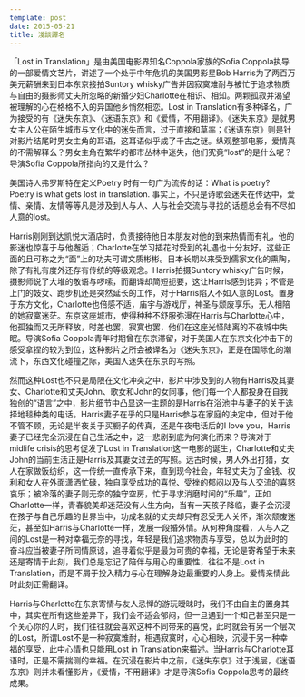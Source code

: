 ```yaml
---
template: post
date: 2015-05-21
title: 淺談譯名
---
```


「Lost in Translation」是由美国电影界知名Coppola家族的Sofia Coppola执导的一部爱情文艺片，讲述了一个处于中年危机的美国男影星Bob Harris为了两百万美元薪酬来到日本东京接拍Suntory whisky广告并因寂寞难耐与被忙于追求物质与自由的摄影师丈夫所忽略的新婚少妇Charlotte在相识、相知。两颗孤寂并渴望被理解的心在格格不入的异国他乡悄然相恋。Lost in Translation有多种译名，广为接受的有《迷失东京》、《迷语东京》和《爱情，不用翻译》。《迷失东京》是就男女主人公在陌生城市与文化中的迷失而言，过于直接和草率；《迷语东京》则是针对影片结尾时男女主角的耳语，这耳语似乎成了千古之谜。纵观整部电影，爱情真的不需解释么？男女主角在繁华的都市丛林中迷失，他们究竟“lost”的是什么呢？ 导演Sofia Coppola所指向的又是什么？

美国诗人弗罗斯特在定义Poetry 时有一句广为流传的话：What is poetry? Poetry is what gets lost in translation. 事实上，不只是诗歌会迷失在传达中，爱情、亲情、友情等等凡是涉及到人与人、人与社会交流与寻找的话题总会有不尽如人意的lost。

Harris刚刚到达凯悦大酒店时，负责接待他日本朋友对他的到来热情而有礼，他的影迷也惊喜于与他邂逅；Charlotte在学习插花时受到的礼遇也十分友好。这些正面的且可称之为“面”上的功夫可谓文质彬彬。日本长期以来受到儒家文化的熏陶，除了有礼有度外还存有传统的等级观念。Harris拍摄Suntory whisky广告时候，摄影师说了大堆的敬语与啰嗦，而翻译却简短扼要，这让Harris感到诧异；不管是上门的妓女、跑步机还是突然延长的工作，对于Harris陷入不如人意的Lost。置身于东方文化，Charlotte也倍感不适，庙宇与游戏厅，神圣与颓废享乐，无人相陪的她寂寞迷茫。东京这座城市，使得种种不舒服弥漫在Harris与Charlotte心中，他孤独而又无所释放，时差也罢，寂寞也罢，他们在这座光怪陆离的不夜城中失眠。导演Sofia Coppola青年时期曾在东京滞留，对于美国人在东京文化冲击下的感受拿捏的较为到位，这种影片之所会被译名为《迷失东京》，正是在国际化的潮流下，东西文化碰撞之际，美国人迷失在东京的写照。

然而这种Lost也不只是局限在文化冲突之中，影片中涉及到的人物有Harris及其妻女、Charlotte和丈夫John、歌女和John的女同事，他们每一个人都投身在自我独创的“语言”之中，影片细节中凸显这一主题的是Harris在浴池中与妻子的关于选择地毯种类的电话。Harris妻子在乎的只是Harris参与在家庭的决定中，但对于他不管不顾，无论是半夜关于买橱子的传真，还是午夜电话后的I love you，Harris妻子已经完全沉浸在自己生活之中，这一悲剧到底为何演化而来？导演对于midlife crisis的思考促发了Lost in Translation这一电影的诞生，Charlotte和丈夫John的当前生活正是Harris及其妻女过去的写照。远古时候，男人外出打猎，女人在家做饭纺织，这一传统一直传承下来，直到现今社会，年轻丈夫为了金钱、权利和女人在外面潇洒忙碌，独自享受成功的喜悦、受挫的郁闷以及与人交流的喜怒哀乐；被冷落的妻子则无奈的独守空房，忙于寻求消磨时间的“乐趣”，正如Charlotte一样，青春貌美却迷茫没有人生方向，当有一天孩子降临，妻子会沉浸在孩子与自己乐趣的世界当中，功成名就的丈夫却只有忍受无人关怀，渐次颓废迷茫，甚至如Harris与Charlotte一样，发展一段婚外情。从何种角度看，人与人之间的Lost是一种对幸福无奈的寻找，年轻是我们追求物质与享受，总以为此时的奋斗应当被妻子所同情原谅，追寻着似乎是最为可贵的幸福，无论是寄希望于未来还是寄情于此刻，我们总是忘记了陪伴与用心的重要性，往往不是Lost in Translation，而是不屑于投入精力与心在理解身边最重要的人身上。爱情亲情此时此刻正需翻译。

Harris与Charlotte在东京寄情与友人忌惮的游玩暧昧时，我们不由自主的置身其中，其实在所有这些差异下，我们会不适会郁闷，但一旦遇到一个知己甚至只是一个关心你的人时，我们往往就会喜欢这种不同带来的喜悦，此时就会有另一个层次的Lost，所谓Lost不是一种寂寞难耐，相遇寂寞时，心心相映，沉浸于另一种幸福的享受，此中心情也只能用Lost in Translation来描述。当Harris与Charlotte耳语时，正是不需揣测的幸福。在沉浸在影片中之前，《迷失东京》过于浅层，《迷语东京》则并未看懂影片，《爱情，不用翻译》才是导演Sofia Coppola思考的最终成果。
